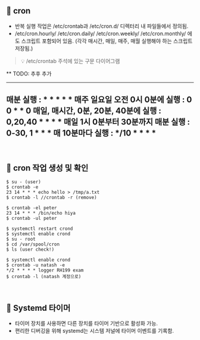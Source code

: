 ## 📌 cron
- 반복 실행 작업은 /etc/crontab과 /etc/cron.d/ 디렉터리 내 파일들에서 정의됨.
- /etc/cron.hourly/ /etc/cron.daily/ /etc/cron.weekly/ /etc/cron.monthly/ 에도 스크립트 포함되어 있음. (각각 매시간, 매일, 매주, 매월 실행해야 하는 스크립트 저장됨.)

> 💡 /etc/crontab 주석에 있는 구문 다이어그램

** TODO: 추후 추가

-----------------------------------------------------------
매분 실행 : * * * * *
매주 일요일 오전 0시 0분에 실행 : 0 0 * * 0
매일, 매시간, 0분, 20분, 40분에 실행 : 0,20,40 * * * *
매일 1시 0분부터 30분까지 매분 실행 : 0-30, 1 * * *
매 10분마다 실행 : */10 * * * *
-----------------------------------------------------------

<br>

## 📌 cron 작업 생성 및 확인
```shell
$ su - (user)
$ crontab -e
23 14 * * * echo hello > /tmp/a.txt
$ crontab -l //crontab -r (remove)

$ crontab -el peter
23 14 * * * /bin/echo hiya
$ crontab -ul peter

$ systemctl restart crond
$ systemctl enable crond
$ su - root
$ cd /var/spool/cron
$ ls (user check!)

$ systemctl enable crond
$ crontab -u natash -e
*/2 * * * * logger RH199 exam 
$ crontab -l (natash 계정으로)

```

<br>

## 📌 Systemd 타이머
- 타이머 장치를 사용하면 다른 장치를 타이머 기반으로 활성화 가능.
- 편리한 디버깅을 위해 systemd는 시스템 저널에 타이머 이벤트를 기록함.